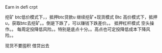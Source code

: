 Earn in defi crpt

挖矿
btc低价模式下，，抵押btc贷款u  继续挖矿+现货模式
Btc 高价模式下，抵押u，获取btc去挖矿。。倒是下跌了，可以赚钱下跌差价。。
抵押杠杆模式 空头操作。。
每周定投降低风险。。特别是底点十分。。高点也可定投降低成本下降风险。。


现货不要囤积
借贷出去
